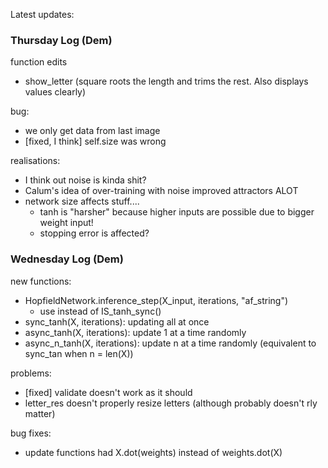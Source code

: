 Latest updates:


### Thursday Log (Dem)
function edits
- show_letter (square roots the length and trims the rest. Also displays values clearly)

bug:
- we only get data from last image
- [fixed, I think] self.size was wrong

realisations:
- I think out noise is kinda shit?
- Calum's idea of over-training with noise improved attractors ALOT
- network size affects stuff....
    - tanh is "harsher" because higher inputs are possible due to bigger weight input!
    - stopping error is affected?



### Wednesday Log (Dem)
new functions:
- HopfieldNetwork.inference_step(X_input, iterations, "af_string")
    - use instead of IS_tanh_sync()
- sync_tanh(X, iterations): updating all at once
- async_tanh(X, iterations): update 1 at a time randomly
- async_n_tanh(X, iterations): update n at a time randomly (equivalent to sync_tan when n = len(X))

problems:
- [fixed] validate doesn't work as it should
- letter_res doesn't properly resize letters (although probably doesn't rly matter)

bug fixes:
- update functions had X.dot(weights) instead of weights.dot(X)
